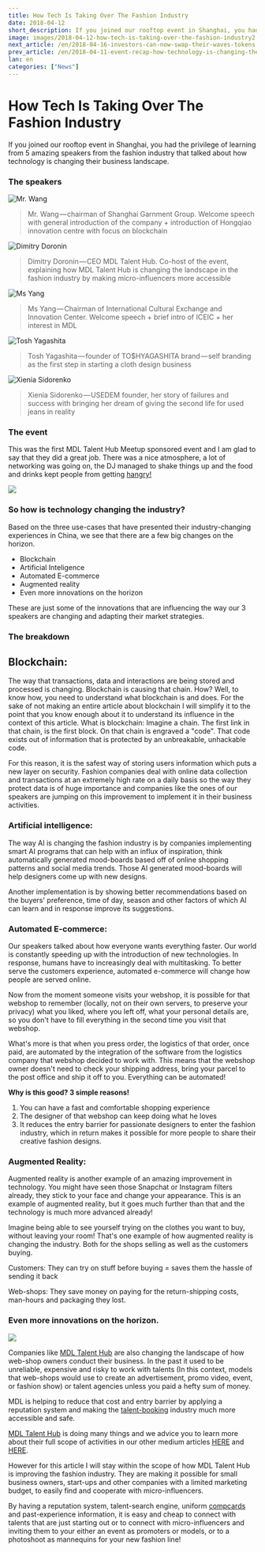```yaml
---
title: How Tech Is Taking Over The Fashion Industry
date: 2018-04-12
short_description: If you joined our rooftop event in Shanghai, you had the privilege of learning from 5 amazing speakers from the fashion industry
image: images/2018-04-12-how-tech-is-taking-over-the-fashion-industry2.jpeg
next_article: /en/2018-04-16-investors-can-now-swap-their-waves-tokens
prev_article: /en/2018-04-11-event-recap-how-technology-is-changing-the-fashion-industry
lan: en
categories: ["News"]
---
```


# How Tech Is Taking Over The Fashion Industry

If you joined our rooftop event in Shanghai, you had the privilege of learning from 5 amazing speakers from the fashion industry that talked about how technology is changing their business landscape.

### The speakers

![Mr. Wang](/images/80/2018-04-12-how-tech-is-taking-over-the-fashion-industry1.jpeg)

>Mr. Wang — chairman of Shanghai Garnment Group. Welcome speech with general introduction of the company + introduction of Hongqiao innovation centre with focus on blockchain

![Dimitry Doronin](/images/80/2018-04-12-how-tech-is-taking-over-the-fashion-industry2.jpeg)

>Dimitry Doronin — CEO MDL Talent Hub. Co-host of the event, explaining how MDL Talent Hub is changing the landscape in the fashion industry by making micro-influencers more accessible

![Ms Yang](/images/80/2018-04-12-how-tech-is-taking-over-the-fashion-industry3.jpeg)

>Ms Yang — Chairman of International Cultural Exchange and Innovation Center. Welcome speech + brief intro of ICEIC + her interest in MDL

![Tosh Yagashita](/images/80/2018-04-12-how-tech-is-taking-over-the-fashion-industry4.jpeg)

>Tosh Yagashita — founder of TO$HYAGASHITA brand — self branding as the first step in starting a cloth design business

![Xienia Sidorenko](/images/80/2018-04-12-how-tech-is-taking-over-the-fashion-industry5.jpeg)

>Xienia Sidorenko — USEDEM founder, her story of failures and success with bringing her dream of giving the second life for used jeans in reality

### The event

This was the first MDL Talent Hub Meetup sponsored event and I am glad to say that they did a great job. There was a nice atmosphere, a lot of networking was going on, the DJ managed to shake things up and the food and drinks kept people from getting [hangry!](https://www.urbandictionary.com/define.php?term=Hangry)


![](/images/80/2018-04-12-how-tech-is-taking-over-the-fashion-industry6.png)

### So how is technology changing the industry?
Based on the three use-cases that have presented their industry-changing experiences in China, we see that there are a few big changes on the horizon.

* Blockchain
* Artificial Inteligence
* Automated E-commerce
* Augmented reality
* Even more innovations on the horizon

These are just some of the innovations that are influencing the way our 3 speakers are changing and adapting their market strategies.

### The breakdown
## Blockchain:
The way that transactions, data and interactions are being stored and processed is changing. Blockchain is causing that chain. How? Well, to know how, you need to understand what blockchain is and does. For the sake of not making an entire article about blockchain I will simplify it to the point that you know enough about it to understand its influence in the context of this article.
What is blockchain: Imagine a chain. The first link in that chain, is the first block. On that chain is engraved a "code". That code exists out of information that is protected by an unbreakable, unhackable code.

For this reason, it is the safest way of storing users information which puts a new layer on security. Fashion companies deal with online data collection and transactions at an extremely high rate on a daily basis so the way they protect data is of huge importance and companies like the ones of our speakers are jumping on this improvement to implement it in their business activities.

### Artificial intelligence:

The way AI is changing the fashion industry is by companies implementing smart AI programs that can help with an influx of inspiration, think automatically generated mood-boards based off of online shopping patterns and social media trends. Those AI generated mood-boards will help designers come up with new designs.

Another implementation is by showing better recommendations based on the buyers' preference, time of day, season and other factors of which AI can learn and in response improve its suggestions.

### Automated E-commerce:

Our speakers talked about how everyone wants everything faster. Our world is constantly speeding up with the introduction of new technologies. In response, humans have to increasingly deal with multitasking. To better serve the customers experience, automated e-commerce will change how people are served online.

Now from the moment someone visits your webshop, it is possible for that webshop to remember (locally, not on their own servers, to preserve your privacy) what you liked, where you left off, what your personal details are, so you don't have to fill everything in the second time you visit that webshop.

What's more is that when you press order, the logistics of that order, once paid, are automated by the integration of the software from the logistics company that webshop decided to work with. This means that the webshop owner doesn't need to check your shipping address, bring your parcel to the post office and ship it off to you. Everything can be automated!

**Why is this good? 3 simple reasons!**

1. You can have a fast and comfortable shopping experience
2. The designer of that webshop can keep doing what he loves
3. It reduces the entry barrier for passionate designers to enter the fashion industry, which in return makes it possible for more people to share their creative fashion designs.

### Augmented Reality:

Augmented reality is another example of an amazing improvement in technology. You might have seen those Snapchat or Instagram filters already, they stick to your face and change your appearance. This is an example of augmented reality, but it goes much further than that and the technology is much more advanced already!

Imagine being able to see yourself trying on the clothes you want to buy, without leaving your room! That's one example of how augmented reality is changing the industry. Both for the shops selling as well as the customers buying.

Customers: They can try on stuff before buying = saves them the hassle of sending it back

Web-shops: They save money on paying for the return-shipping costs, man-hours and packaging they lost.

### Even more innovations on the horizon.

![](/images/80/2018-04-12-how-tech-is-taking-over-the-fashion-industry7.png)

Companies like [MDL Talent Hub](https://www.mdl.life/) are also changing the landscape of how web-shop owners conduct their business. In the past it used to be unreliable, expensive and risky to work with talents (In this context, models that web-shops would use to create an advertisement, promo video, event, or fashion show) or talent agencies unless you paid a hefty sum of money.

MDL is helping to reduce that cost and entry barrier by applying a reputation system and making the [talent-booking](https://en.wikipedia.org/wiki/Talent_agent) industry much more accessible and safe.

[MDL Talent Hub](https://www.mdl.life/) is doing many things and we advice you to learn more about their full scope of activities in our other medium articles [HERE](https://medium.com/@dd_96182/10-ways-to-improve-the-talent-booking-industry-66c8966e422e) and [HERE](https://medium.com/@dd_96182/how-one-small-company-is-changing-the-entertainment-industry-773bda3fcb79).

However for this article I will stay within the scope of how MDL Talent Hub is improving the fashion industry. They are making it possible for small business owners, start-ups and other companies with a limited marketing budget, to easily find and cooperate with micro-influencers.

By having a reputation system, talent-search engine, uniform [compcards](https://en.wikipedia.org/wiki/Comp_card) and past-experience information, it is easy and cheap to connect with talents that are just starting out or to connect with micro-influencers and inviting them to your either an event as promoters or models, or to a photoshoot as mannequins for your new fashion line!